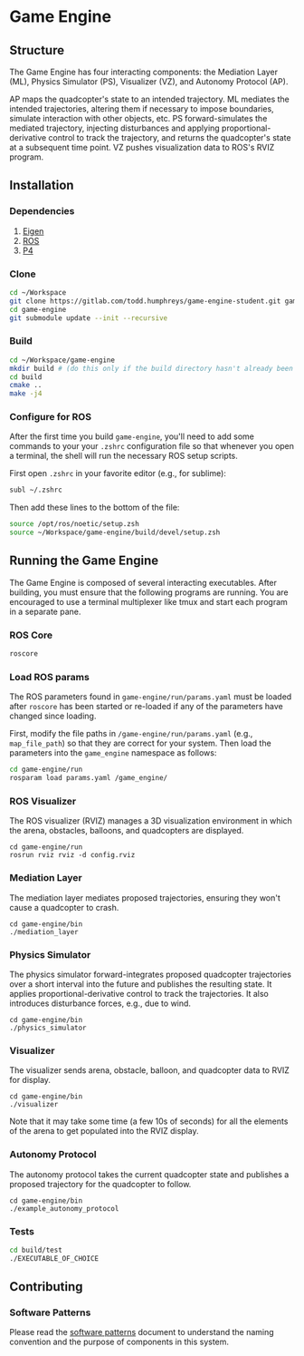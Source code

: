 # Game Engine
## Structure
The Game Engine has four interacting components: the Mediation Layer (ML),
Physics Simulator (PS), Visualizer (VZ), and Autonomy Protocol (AP). 

AP maps the quadcopter's state to an intended trajectory. ML mediates the
intended trajectories, altering them if necessary to impose boundaries,
simulate interaction with other objects, etc.  PS forward-simulates the
mediated trajectory, injecting disturbances and applying
proportional-derivative control to track the trajectory, and returns the
quadcopter's state at a subsequent time point. VZ pushes visualization data to
ROS's RVIZ program.

## Installation
### Dependencies
1. [Eigen](https://eigen.tuxfamily.org)
2. [ROS](http://www.ros.org)
3. [P4](https://gitlab.com/radionavlab/public/p4)

### Clone
```bash
cd ~/Workspace
git clone https://gitlab.com/todd.humphreys/game-engine-student.git game-engine
cd game-engine
git submodule update --init --recursive
```

<!--- [Todd doesn't think any of this is necessary] ### Building Dependencies

If you are cloning or using the repository for the first time, you will need
to build the dependencies (the submodules). They all use the same build
process, included below.

<p>
<details>

Note: If you want to make the dependencies available system-wide, follow the
`make` command with `sudo make install`.

#### Eigen

```bash
cd ~/Workspace/game-engine-student/src/dependencies/P4/dependencies/eigen
mkdir build 
cd build
cmake ..
make -j4
```

#### osqp

```bash
cd ~/Workspace/game-engine-student/src/dependencies/P4/dependencies/osqp
mkdir build 
cd build
cmake ..
make -j4
sudo make install
```

#### p4

```bash
cd ~/Workspace/game-engine-student/src/dependencies/P4/
mkdir build 
cd build
cmake ..
make -j4
```

#### mg-msgs

```bash
cd ~/Workspace/game-engine-student/src/dependencies/mg-msgs/
mkdir build 
cd build
cmake ..
make -j4
```

#### yaml-cpp

```bash
cd ~/Workspace/game-engine-student/src/dependencies/yaml-cpp/
mkdir build 
cd build
cmake ..
make -j4
```

</details>
</p>

### Build

Note: you may need to tell CMake where to find the OSQP dependency. 

<p>
<details>
To do this, open the cmake curses interface:

```bash
mkdir build # (if the build directory hasn't already been created)
cd build
cmake ..
```
Navigate to the `osqp_DIR` setting and change it to the location of the osqp binaries. It may be different depending where you cloned the repositories to, but for my virtual machine, it looks something like this:
```
/home/aerial-robotics/Workspace/game-engine-student/src/dependencies/P4/dependencies/osqp/build
```
</details>
</p> -->

### Build

```bash
cd ~/Workspace/game-engine
mkdir build # (do this only if the build directory hasn't already been created)
cd build
cmake ..
make -j4
```

### Configure for ROS
After the first time you build `game-engine`, you'll need to add some commands
to your your `.zshrc` configuration file so that whenever you open a terminal,
the shell will run the necessary ROS setup scripts.

First open `.zshrc` in your favorite editor (e.g., for sublime):
```bash
subl ~/.zshrc
```
Then add these lines to the bottom of the file:
```bash
source /opt/ros/noetic/setup.zsh
source ~/Workspace/game-engine/build/devel/setup.zsh
```

## Running the Game Engine
The Game Engine is composed of several interacting executables. After
building, you must ensure that the following programs are running. You are
encouraged to use a terminal multiplexer like tmux and start each program in a
separate pane.

### ROS Core
```bash
roscore
```

### Load ROS params
The ROS parameters found in `game-engine/run/params.yaml` must be loaded after
`roscore` has been started or re-loaded if any of the parameters have changed
since loading.

First, modify the file paths in `/game-engine/run/params.yaml` (e.g.,
`map_file_path`) so that they are correct for your system.  Then load the
parameters into the `game_engine` namespace as follows:
```bash
cd game-engine/run
rosparam load params.yaml /game_engine/
```

### ROS Visualizer
The ROS visualizer (RVIZ) manages a 3D visualization environment in which the
arena, obstacles, balloons, and quadcopters are displayed.
```
cd game-engine/run
rosrun rviz rviz -d config.rviz
```

### Mediation Layer
The mediation layer mediates proposed trajectories, ensuring they won't
cause a quadcopter to crash.
```
cd game-engine/bin
./mediation_layer
```

### Physics Simulator
The physics simulator forward-integrates proposed quadcopter trajectories over
a short interval into the future and publishes the resulting state.  It
applies proportional-derivative control to track the trajectories.  It also
introduces disturbance forces, e.g., due to wind.
```
cd game-engine/bin
./physics_simulator
```

### Visualizer
The visualizer sends arena, obstacle, balloon, and quadcopter data
to RVIZ for display.
```
cd game-engine/bin
./visualizer
```
Note that it may take some time (a few 10s of seconds) for all the elements of
the arena to get populated into the RVIZ display.

### Autonomy Protocol
The autonomy protocol takes the current quadcopter state and publishes a
proposed trajectory for the quadcopter to follow.
```
cd game-engine/bin
./example_autonomy_protocol
```

### Tests
```bash
cd build/test
./EXECUTABLE_OF_CHOICE
```

## Contributing
### Software Patterns
Please read the [software patterns](doc/software-patterns.md) document to
understand the naming convention and the purpose of components in this system.

